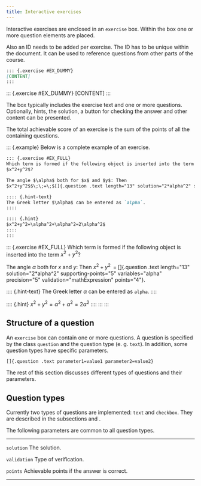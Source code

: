 ```yaml
---
title: Interactive exercises
---
```


Interactive exercises are enclosed in an `exercise` box. Within the box one or
more question elements are placed.

Also an ID needs to be added per exercise. The ID has to be unique within the
document. It can be used to reference questions from other parts of the course.

```markdown
::: {.exercise #EX_DUMMY}
[CONTENT]
:::
```

::: {.exercise #EX_DUMMY}
[CONTENT]
:::

The box typically includes the exercise text and one or more questions.
Optionally, hints, the solution, a button for checking the answer and other
content can be presented.

The total achievable score of an exercise is the sum of the points of all the
containing questions.

::: {.example}
Below is a complete example of an exercise.

```markdown
::: {.exercise #EX_FULL}
Which term is formed if the following object is inserted into the term
$x^2+y^2$?

The angle $\alpha$ both for $x$ and $y$: Then
$x^2+y^2$$\;\;=\;$[]{.question .text length="13" solution="2*alpha^2" supporting-points="5" variables="alpha" precision="5" validation="mathExpression" points="4"}.

:::: {.hint-text}
The Greek letter $\alpha$ can be entered as `alpha`.
::::

:::: {.hint}
$x^2+y^2=\alpha^2+\alpha^2=2\alpha^2$
::::
:::
```

::: {.exercise #EX_FULL}
Which term is formed if the following object is inserted into the term
$x^2+y^2$?

The angle $\alpha$ both for $x$ and $y$: Then
$x^2+y^2$$\;\;=\;$[]{.question .text length="13" solution="2*alpha^2" supporting-points="5" variables="alpha" precision="5" validation="mathExpression" points="4"}.

:::: {.hint-text}
The Greek letter $\alpha$ can be entered as `alpha`.
::::

:::: {.hint}
$x^2+y^2=\alpha^2+\alpha^2=2\alpha^2$
::::
:::
:::

## Structure of a question

An `exercise` box can contain one or more questions. A question is specified by
the class `question` and the question type (e. g. `text`). In addition, some
question types have specific parameters.

```markdown
[]{.question .text parameter1=value1 parameter2=value2}
```

The rest of this section discusses different types of questions and their
parameters.

## Question types

Currently two types of questions are implemented: `text` and `checkbox`. They
are described in the subsections
[](/section/02-elements/10-interactive-exercises/01-text) and
[](/section/02-elements/10-interactive-exercises/02-checkbox).

The following parameters are common to all question types.

------------------- -----------------------------------------------------------
`solution`          The solution.

`validation`        Type of verification.

`points`            Achievable points if the answer is correct.
------------------- -----------------------------------------------------------
